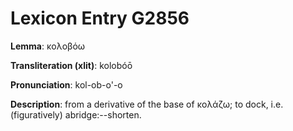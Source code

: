 # Lexicon Entry G2856

**Lemma**: κολοβόω

**Transliteration (xlit)**: kolobóō

**Pronunciation**: kol-ob-o'-o

**Description**:
from a derivative of the base of κολάζω; to dock, i.e. (figuratively) abridge:--shorten.
